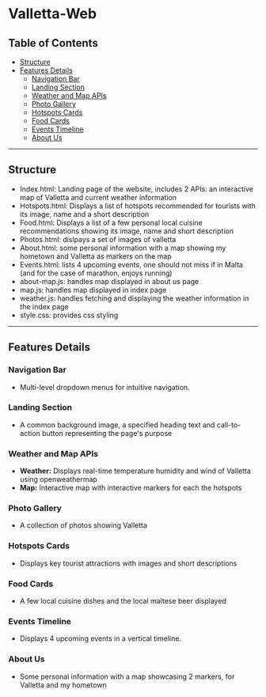 # Valletta-Web

## Table of Contents
- [Structure](#structure)
- [Features Details](#features-details)
  - [Navigation Bar](#navigation-bar)
  - [Landing Section](#landing-section)
  - [Weather and Map APIs](#weather-and-map-apis)
  - [Photo Gallery](#photo-gallery)
  - [Hotspots Cards](#hotspots-cards)
  - [Food Cards](#food-cards)
  - [Events Timeline](#events-timeline)
  - [About Us](#about-us)

---

## Structure
- Index.html: Landing page of the website, includes 2 APIs: an interactive map of Valletta and current weather information
- Hotspots.html: Displays a list of hotspots recommended for tourists with its image, name and a short description
- Food.html: Displays a list of a few personal local cuisine recommendations showing its image, name and short description
- Photos.html: dislpays a set of images of valletta
- About.html: some personal information with a map showing my hometown and Valletta as markers on the map
- Events.html: lists 4 upcoming events, one should not miss if in Malta (and for the case of marathon, enjoys running)
- about-map.js: handles map displayed in about us page
- map.js: handles map displayed in index page
- weather.js: handles fetching and displaying the weather information in the index page
- style.css: provides css styling 

---

## Features Details

### Navigation Bar
- Multi-level dropdown menus for intuitive navigation.

### Landing Section
- A common background image, a specified heading text and call-to-action button representing the page's purpose

### Weather and Map APIs
- **Weather:** Displays real-time temperature humidity and wind of Valletta using openweathermap
- **Map:** Interactive map with interactive markers for each the hotspots

### Photo Gallery
- A collection of photos showing Valletta

### Hotspots Cards
- Displays key tourist attractions with images and short descriptions

### Food Cards
- A few local cuisine dishes and the local maltese beer displayed

### Events Timeline
- Displays 4 upcoming events in a vertical timeline.

### About Us
- Some personal information with a map showcasing 2 markers, for Valletta and my hometown
